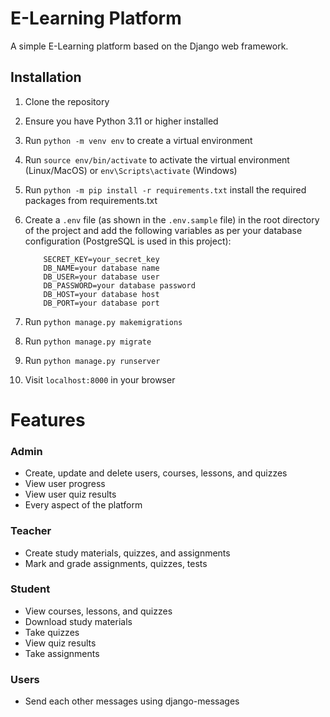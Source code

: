 # E-Learning Platform
A simple E-Learning platform based on the Django web framework.

## Installation
1. Clone the repository
2. Ensure you have Python 3.11 or higher installed
3. Run `python -m venv env` to create a virtual environment
4. Run `source env/bin/activate` to activate the virtual environment (Linux/MacOS) or `env\Scripts\activate` (Windows)
5. Run `python -m pip install -r requirements.txt` install the required packages from requirements.txt
6. Create a `.env` file (as shown in the `.env.sample` file) in the root directory of the project and add the following variables as per 
your database configuration (PostgreSQL is used in this project):

    ```
        SECRET_KEY=your_secret_key
        DB_NAME=your database name
        DB_USER=your database user
        DB_PASSWORD=your database password
        DB_HOST=your database host
        DB_PORT=your database port
    ```
7. Run `python manage.py makemigrations`
8. Run `python manage.py migrate`
9. Run `python manage.py runserver`
10. Visit `localhost:8000` in your browser

# Features
### Admin
- Create, update and delete users, courses, lessons, and quizzes
- View user progress
- View user quiz results
- Every aspect of the platform

### Teacher
- Create study materials, quizzes, and assignments
- Mark and grade assignments, quizzes, tests

### Student
- View courses, lessons, and quizzes
- Download study materials
- Take quizzes
- View quiz results
- Take assignments

### Users
- Send each other messages using django-messages






